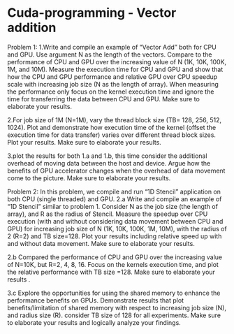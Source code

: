 # Cuda-programming - Vector addition
Problem 1:
1.Write and compile an example of “Vector Add”  both for CPU and GPU. Use argument N as the length of the vectors. Compare to the performance of CPU and GPU over the increasing value of N (1K, 10K, 100K, 1M, and 10M). Measure the execution time for CPU and GPU and show that how the CPU and GPU performance and relative GPU over CPU speedup scale with increasing job size (N as the length of array). When measuring the performance only focus on the kernel execution time and ignore the time for transferring the data between CPU and GPU. Make sure to elaborate your results.

2.For job size of 1M (N=1M), vary the thread block size (TB= 128, 256, 512, 1024). Plot and demonstrate how execution time of the kernel (offset the execution time for data transfer) varies over different thread block sizes. Plot your results. Make sure to elaborate your results.

3.plot the results for both 1.a and 1.b, this time consider the additional overhead of moving data between the host and device. Argue how the benefits of GPU accelerator changes when the overhead of data movement come to the picture. Make sure to elaborate your results.




Problem 2:
In this problem, we compile and run “1D Stencil” application on both CPU (single threaded) and GPU.
2.a Write and compile an example of “1D Stencil” similar to problem 1. Consider N as the job size (the length of array), and R as the radius of Stencil. Measure the speedup over CPU execution (with and without considering data movement between CPU and GPU) for increasing job size of N (1K, 10K, 100K, 1M, 10M), with the radius of 2 (R=2) and TB size=128. Plot your results including relative speed up with and without data movement. Make sure to elaborate your results.

2.b Compared the performance of CPU and GPU over the increasing value of N=10K, but R=2, 4, 8, 16. Focus on the kernels execution time, and plot the relative performance with TB size =128. Make sure to elaborate your results .

3.c Explore the opportunities for using the shared memory to enhance the performance benefits on GPUs. Demonstrate results that plot benefits/limitation of shared memory with respect to increasing job size (N), and radius size (R). consider TB size of 128 for all experiments. Make sure to elaborate your results and logically analyze your findings.

